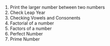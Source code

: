 1. Print the larger number between two numbers
2. Check Leap Year
3. Checking Vowels and Consonents
4. Factorial of a number
5. Factors of a number
6. Perfect Number
7. Prime Number